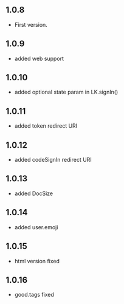 ## 1.0.8

* First version.

## 1.0.9

* added web support

## 1.0.10

* added optional state param in LK.signIn()

## 1.0.11

* added token redirect URI

## 1.0.12

* added codeSignIn redirect URI

## 1.0.13

* added DocSize

## 1.0.14

* added user.emoji
  
## 1.0.15

* html version fixed

## 1.0.16

* good.tags fixed
